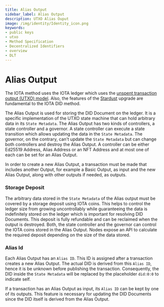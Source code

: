 ```yaml
---
title: Alias Output 
sidebar_label: Alias Output
description: UTXO Alias Ouput
image: /img/identity/Identity_icon.png
keywords:
- public keys
- utxo
- Method Specification
- Decentralized Identifiers
- overview
- DLT
---
```


# Alias Output

The IOTA method uses the IOTA ledger which uses the [unspent transaction output (UTXO) model](https://wiki.iota.org/goshimmer/protocol_specification/components/ledgerstate). Also, the features of the [Stardust](https://wiki.iota.org/introduction/develop/explanations/what_is_stardust) upgrade are fundamental to the IOTA DID method.

The Alias Output is used for storing the DID Document on the ledger. It is a specific implementation of the UTXO state machine that can hold arbitrary data in its `State Metadata`. The Alias Output has two kinds of controllers, a state controller and a governor. A state controller can execute a state transition which allows updating the data in the `State Metadata`. The governor, on the contrary, can't update the `State Metadata` but can change both controllers and destroy the Alias Output.
A controller can be either Ed25519 Address, Alias Address or an NFT Address and at most one of each can be set for an Alias Output.

In order to create a new Alias Output, a transaction must be made that includes another Output, for example a Basic Output, as input and the new Alias Output, along with other outputs if needed, as outputs.

### Storage Deposit

The arbitrary data stored in the `State Metadata` of the Alias output must be covered by a storage deposit using IOTA coins. This helps to control the ledger size from growing uncontrollably while guaranteeing the data is indefinitely stored on the ledger which is important for resolving DID Documents. This deposit is fully refundable and can be reclaimed when the output is destroyed. Both, the state controller and the governor can control the IOTA coins stored in the Alias Output. Nodes expose an API to calculate the required deposit depending on the size of the data stored. 

### Alias Id

Each Alias Output has an `Alias ID`. This ID is assigned after a transaction creates a new Alias Output. The actual DID is derived from this `Alias ID`, hence it is be unknown before publishing the transaction. Consequently, the DID inside the `State Metadata` will be replaced by the placeholder `did:0:0` to indicate self. 

If a transaction has an Alias Output as input, its `Alias ID` can be kept by one of its outputs. This feature is necessary for updating the DID Documents since the DID itself is derived from the Alias Output.






